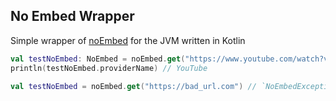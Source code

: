 ## No Embed Wrapper

Simple wrapper of [noEmbed](https://noembed.com/) for the JVM written in Kotlin

```kotlin
val testNoEmbed: NoEmbed = noEmbed.get("https://www.youtube.com/watch?v=d9IxdwEFk1c123")
println(testNoEmbed.providerName) // YouTube

val testNoEmbed = noEmbed.get("https://bad_url.com") // `NoEmbedException`
```
